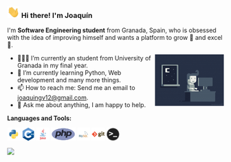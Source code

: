 ### <img src="img/Hi.gif" width="29px"> Hi there! I'm Joaquín&nbsp;

I'm  **Software Engineering student** from Granada, Spain, who is obsessed with the idea of improving himself and wants a platform to grow 🚀 and excel :1st_place_medal:.

<img align="right" alt="GIF" height="120" src="img/coding.gif" />

- 👨🏽‍💻 I’m currently an student from University of Granada in my final year.
- 🌱 I’m currently learning Python, Web development and many more things.
- 📫 How to reach me: Send me an email to [joaquingv12@gmail.com](mailto:joaquingv12@gmail.com).
- 💬 Ask me about anything, I am happy to help.
  
**Languages and Tools:**  

<code><img height="30" src="img/python.png"></code>
<code><img height="30" src="img/cpp.png"></code>
<code><img height="30" src="img/java.png"></code>
<code><img height="30" src="img/php.png"></code>
<code><img height="30" src="img/mysql.png"></code>
<code><img height="30" src="img/git.png"></code>
<code><img height="30" src="img/terminal.png"></code>

<a href="https://github.com/joaquingv12">
  <img src="https://github-readme-stats.vercel.app/api/top-langs/?username=joaquingv12&theme=radical" />
</a>